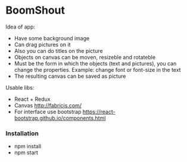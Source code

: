 # BoomShout

Idea of app:

- Have some background image
- Can drag pictures on it
- Also you can do titles on the picture
- Objects on canvas can be moven, resizeble and rotateble
- Must be the form in which the objects (text and pictures), you can change the properties. Example: change font or font-size in the text
- The resulting canvas can be saved as picture

Usable libs:

- React + Redux
- Canvas http://fabricjs.com/
- For interface use bootstrap https://react-bootstrap.github.io/components.html

### Installation

- npm install
- npm start